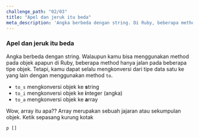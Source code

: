 ```yaml
---
challenge_path: "02/03"
title: "Apel dan jeruk itu beda"
meta_description: 'Angka berbeda dengan string. Di Ruby, beberapa method hanya jalan pada beberapa tipe objek. Kamu dapat menggunakan method "to" untuk mengkonversi ke tipe data lain.'
---
```


### Apel dan jeruk itu beda

Angka berbeda dengan string. Walaupun kamu bisa menggunakan method pada objek apapun di Ruby, beberapa method hanya jalan pada beberapa tipe objek. Tetapi, kamu dapat selalu mengkonversi dari tipe data satu ke yang lain dengan menggunakan method `to`.

- `to_s` mengkonversi objek ke **s**tring
- `to_i` mengkonversi objek ke **i**nteger (angka)
- `to_a` mengkonversi objek ke **a**rray

Wow, array itu apa?? Array merupakan sebuah jajaran atau sekumpulan objek. Ketik sepasang kurung kotak

`
p []
`
